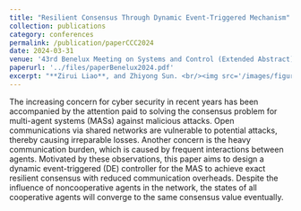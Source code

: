 ```yaml
---
title: "Resilient Consensus Through Dynamic Event-Triggered Mechanism"
collection: publications
category: conferences
permalink: /publication/paperCCC2024
date: 2024-03-31
venue: '43rd Benelux Meeting on Systems and Control (Extended Abstract)'
paperurl: '../files/paperBenelux2024.pdf'
excerpt: "**Zirui Liao**, and Zhiyong Sun. <br/><img src='/images/figureBenelux2024.png' width='80%'>"
---
```


The increasing concern for cyber security in recent years has been accompanied by the attention paid to solving the consensus problem for multi-agent systems (MASs) against malicious attacks. Open communications via shared networks are vulnerable to potential attacks, thereby causing irreparable losses. Another concern is the heavy communication burden, which is caused by frequent interactions between agents. Motivated by these observations, this paper aims to design a dynamic event-triggered (DE) controller for the MAS to achieve exact resilient consensus with reduced communication overheads. Despite the influence of noncooperative agents in the network, the states of all cooperative agents will converge to the same consensus value eventually.
